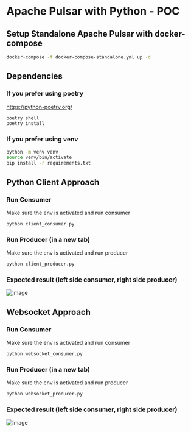 # Apache Pulsar with Python - POC


## Setup Standalone Apache Pulsar with docker-compose
```bash
docker-compose -f docker-compose-standalone.yml up -d
```

## Dependencies
### If you prefer using poetry
https://python-poetry.org/
```bash
poetry shell
poetry install
```

### If you prefer using venv
```bash
python -m venv venv
source venv/bin/activate
pip install -r requirements.txt
```

## Python Client Approach
### Run Consumer
Make sure the env is activated and run consumer
```bash
python client_consumer.py
```

### Run Producer (in a new tab)
Make sure the env is activated and run producer
```bash
python client_producer.py
```
### Expected result (left side consumer, right side producer)
![image](https://github.com/diogoduartec/apache-pulsar-python-poc/assets/31852339/3d196606-043e-47b2-b5da-fc9a005f1f37)

## Websocket Approach
### Run Consumer
Make sure the env is activated and run consumer
```bash
python websocket_consumer.py
```

### Run Producer (in a new tab)
Make sure the env is activated and run producer
```bash
python websocket_producer.py
```
### Expected result (left side consumer, right side producer)
![image](https://github.com/diogoduartec/apache-pulsar-python-poc/assets/31852339/62989575-9913-42b3-94bb-7c0a9483cf50)
